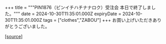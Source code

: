 +++
title = """PIN1876（ピンイチハチナナロク）受注会 本日で終了しました。"""
date = 2024-10-30T11:35:01.000Z
expiryDate = 2024-10-30T11:35:01.000Z
tags = ["clothes","ZABOU"]
+++
お買い上げいただきありがとうございました。

[[source]](https://zabou.org/2024/10/30/311519/)
